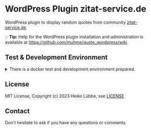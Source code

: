 # WordPress Plugin zitat-service.de

WordPress plugin to display random quotes from community [zitat-service.de](https://www.zitat-service.de).

:bulb: **Tip:** Help for the WordPress plugin installation and administration is available at https://github.com/muhme/quote_wordpress/wiki.

## Test & Development Environment
<details>
  <summary>There is a docker test and development environment prepared.</summary>
This is a docker stack for testing the WordPress plugin.

```bash
git clone https://github.com/muhme/quote_wordpress
cd quote_wordpress
docker compose up -d
```

Five Docker containers are running:

```
host$ docker ps
IMAGE                       PORTS                                            NAMES
quote_wordpress-wordpress   0.0.0.0:4080->80/tcp                             quote_wp_wordpress
phpmyadmin/phpmyadmin       0.0.0.0:4081->80/tcp                             quote_wp_phpmyadmin
mariadb                     3306/tcp                                         quote_wp_mariadb
maildev/maildev             0.0.0.0:1025->1025/tcp, 0.0.0.0:4082->1080/tcp   quote_wp_maildev
cypress/included            0.0.0.0:4083->80/tcp                             quote_wp_cypress
```

Docker containers are:
  * quote_wp_wordpress – WordPress CMS
    * http://localhost:4080 – WordPress instance, ready for installation
    * WordPress files are available mapped to docker host in directory 'wp'
    * [msmtp](https://marlam.de/msmtp/) is used as a simple SMPT client
    * A small WordPress plugin sets the sender email address (from field) fixed to 'webmaster@docker.local' and fixes the problem of undeliverable address 'wordpress@localhost' inside Docker container. Installing it as [must-use WordPress plugin](https://wordpress.org/support/article/must-use-plugins) to have it already actived.
  * quote_wp_mariadb – MariaDB database
    * database available as mariadb:3306
    * user 'root', password 'root' and database 'wordpress'
  * quote_wp_phpmyadmin – phpmyadmin for database administration
    * http://localhost:4081 – phpMyAdmin to work with the database
  * quote_wp_maildev - [MailDev](https://github.com/maildev/maildev) for collecting and showing mails
    * listening for mails on maildev:1025
    * http://localhost:4082 – MailDev web interface
  * quote_wp_cypress - [Cypress](https://www.cypress.io/) for headless end2end testing

</details>


## License

MIT License, Copyright (c) 2023 Heiko Lübbe, see [LICENSE](LICENSE)

## Contact
Don't hesitate to ask if you have any questions or comments.
